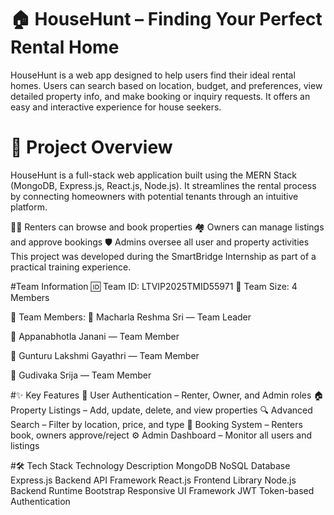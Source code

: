 # 🏠 HouseHunt – Finding Your Perfect Rental Home
HouseHunt is a web app designed to help users find their ideal rental homes. Users can search based on location, budget, and preferences, view detailed property info, and make booking or inquiry requests. It offers an easy and interactive experience for house seekers.
# 📘 Project Overview
HouseHunt is a full-stack web application built using the MERN Stack (MongoDB, Express.js, React.js, Node.js). It streamlines the rental process by connecting homeowners with potential tenants through an intuitive platform.

🧑‍💼 Renters can browse and book properties
🏘️ Owners can manage listings and approve bookings
🛡️ Admins oversee all user and property activities
This project was developed during the SmartBridge Internship as part of a practical training experience.

#Team Information
🆔 Team ID: LTVIP2025TMID55971
👥 Team Size: 4 Members

🔹 Team Members:
💼 Macharla Reshma Sri — Team Leader

💼 Appanabhotla Janani — Team Member

💼 Gunturu Lakshmi Gayathri — Team Member

💼 Gudivaka Srija — Team Member


#✨ Key Features
🔐 User Authentication – Renter, Owner, and Admin roles
🏠 Property Listings – Add, update, delete, and view properties
🔍 Advanced Search – Filter by location, price, and type
📅 Booking System – Renters book, owners approve/reject
⚙️ Admin Dashboard – Monitor all users and listings

#🛠️ Tech Stack
Technology	Description
MongoDB	NoSQL Database
Express.js	Backend API Framework
React.js	Frontend Library
Node.js	Backend Runtime
Bootstrap	Responsive UI Framework
JWT	Token-based Authentication
